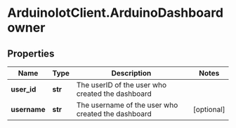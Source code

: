 # ArduinoIotClient.ArduinoDashboardowner

## Properties

Name | Type | Description | Notes
------------ | ------------- | ------------- | -------------
**user_id** | **str** | The userID of the user who created the dashboard | 
**username** | **str** | The username of the user who created the dashboard | [optional] 


